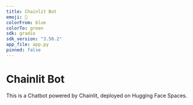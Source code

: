 ```yaml
---
title: Chainlit Bot
emoji: 🤖
colorFrom: blue
colorTo: green
sdk: gradio
sdk_version: "3.50.2"
app_file: app.py
pinned: false
---
```


# Chainlit Bot

This is a Chatbot powered by Chainlit, deployed on Hugging Face Spaces.

